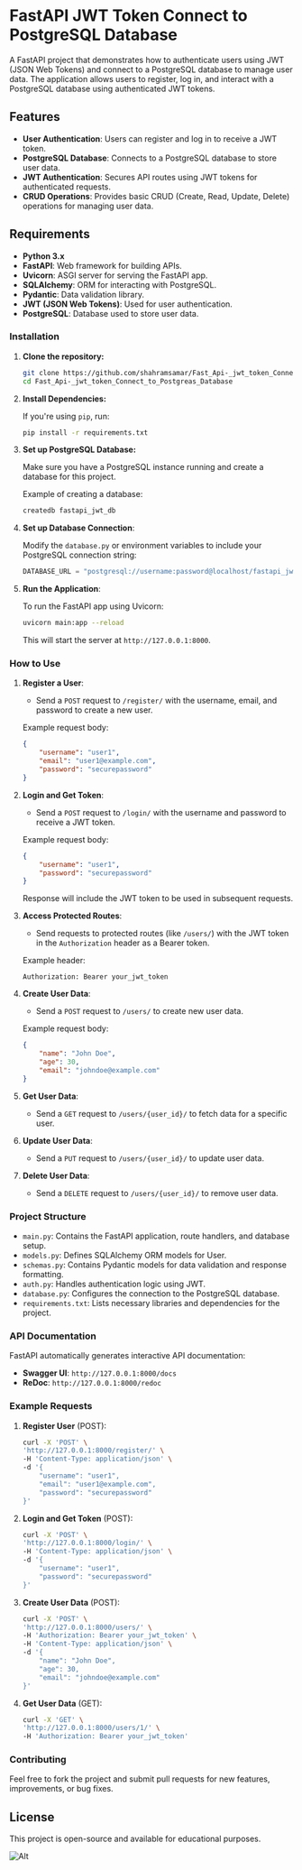 # FastAPI JWT Token Connect to PostgreSQL Database

A FastAPI project that demonstrates how to authenticate users using JWT (JSON Web Tokens) and connect to a PostgreSQL database to manage user data. The application allows users to register, log in, and interact with a PostgreSQL database using authenticated JWT tokens.

## Features

- **User Authentication**: Users can register and log in to receive a JWT token.
- **PostgreSQL Database**: Connects to a PostgreSQL database to store user data.
- **JWT Authentication**: Secures API routes using JWT tokens for authenticated requests.
- **CRUD Operations**: Provides basic CRUD (Create, Read, Update, Delete) operations for managing user data.

## Requirements

- **Python 3.x**
- **FastAPI**: Web framework for building APIs.
- **Uvicorn**: ASGI server for serving the FastAPI app.
- **SQLAlchemy**: ORM for interacting with PostgreSQL.
- **Pydantic**: Data validation library.
- **JWT (JSON Web Tokens)**: Used for user authentication.
- **PostgreSQL**: Database used to store user data.

### Installation

1. **Clone the repository:**

    ```bash
    git clone https://github.com/shahramsamar/Fast_Api-_jwt_token_Connect_to_Postgreas_Database.git
    cd Fast_Api-_jwt_token_Connect_to_Postgreas_Database
    ```

2. **Install Dependencies:**

    If you're using `pip`, run:

    ```bash
    pip install -r requirements.txt
    ```

3. **Set up PostgreSQL Database:**

    Make sure you have a PostgreSQL instance running and create a database for this project.

    Example of creating a database:
    ```bash
    createdb fastapi_jwt_db
    ```

4. **Set up Database Connection**:

    Modify the `database.py` or environment variables to include your PostgreSQL connection string:

    ```python
    DATABASE_URL = "postgresql://username:password@localhost/fastapi_jwt_db"
    ```

5. **Run the Application**:

    To run the FastAPI app using Uvicorn:

    ```bash
    uvicorn main:app --reload
    ```

    This will start the server at `http://127.0.0.1:8000`.

### How to Use

1. **Register a User**:
    - Send a `POST` request to `/register/` with the username, email, and password to create a new user.

    Example request body:
    ```json
    {
        "username": "user1",
        "email": "user1@example.com",
        "password": "securepassword"
    }
    ```

2. **Login and Get Token**:
    - Send a `POST` request to `/login/` with the username and password to receive a JWT token.

    Example request body:
    ```json
    {
        "username": "user1",
        "password": "securepassword"
    }
    ```

    Response will include the JWT token to be used in subsequent requests.

3. **Access Protected Routes**:
    - Send requests to protected routes (like `/users/`) with the JWT token in the `Authorization` header as a Bearer token.

    Example header:
    ```
    Authorization: Bearer your_jwt_token
    ```

4. **Create User Data**:
    - Send a `POST` request to `/users/` to create new user data.

    Example request body:
    ```json
    {
        "name": "John Doe",
        "age": 30,
        "email": "johndoe@example.com"
    }
    ```

5. **Get User Data**:
    - Send a `GET` request to `/users/{user_id}/` to fetch data for a specific user.

6. **Update User Data**:
    - Send a `PUT` request to `/users/{user_id}/` to update user data.

7. **Delete User Data**:
    - Send a `DELETE` request to `/users/{user_id}/` to remove user data.

### Project Structure

- `main.py`: Contains the FastAPI application, route handlers, and database setup.
- `models.py`: Defines SQLAlchemy ORM models for User.
- `schemas.py`: Contains Pydantic models for data validation and response formatting.
- `auth.py`: Handles authentication logic using JWT.
- `database.py`: Configures the connection to the PostgreSQL database.
- `requirements.txt`: Lists necessary libraries and dependencies for the project.

### API Documentation

FastAPI automatically generates interactive API documentation:

- **Swagger UI**: `http://127.0.0.1:8000/docs`
- **ReDoc**: `http://127.0.0.1:8000/redoc`

### Example Requests

1. **Register User** (POST):
    ```bash
    curl -X 'POST' \
    'http://127.0.0.1:8000/register/' \
    -H 'Content-Type: application/json' \
    -d '{
        "username": "user1",
        "email": "user1@example.com",
        "password": "securepassword"
    }'
    ```

2. **Login and Get Token** (POST):
    ```bash
    curl -X 'POST' \
    'http://127.0.0.1:8000/login/' \
    -H 'Content-Type: application/json' \
    -d '{
        "username": "user1",
        "password": "securepassword"
    }'
    ```

3. **Create User Data** (POST):
    ```bash
    curl -X 'POST' \
    'http://127.0.0.1:8000/users/' \
    -H 'Authorization: Bearer your_jwt_token' \
    -H 'Content-Type: application/json' \
    -d '{
        "name": "John Doe",
        "age": 30,
        "email": "johndoe@example.com"
    }'
    ```

4. **Get User Data** (GET):
    ```bash
    curl -X 'GET' \
    'http://127.0.0.1:8000/users/1/' \
    -H 'Authorization: Bearer your_jwt_token'
    ```

### Contributing

Feel free to fork the project and submit pull requests for new features, improvements, or bug fixes.

## License

This project is open-source and available for educational purposes.

![Alt](https://repobeats.axiom.co/api/embed/eabe6508a91fa38b4ace0060919094363916f544.svg "Repobeats analytics image")
